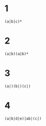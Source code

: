 # 1

```
(a|b|c)*
```

# 2

```
(a|b)(a|b)*
```

# 3

```
(a|)(b|)(c|)
```

# 4

```
(a|b|d|e)|ab|(c|)
```